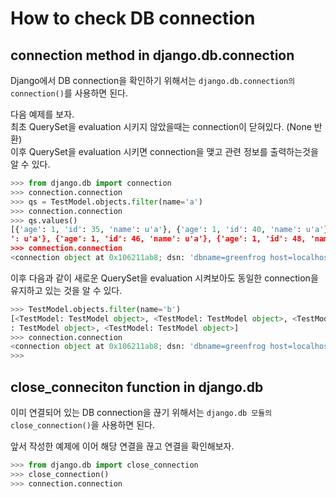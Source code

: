 # How to check DB connection

## connection method in django.db.connection

Django에서 DB connection을 확인하기 위해서는 `django.db.connection의 connection()`를 사용하면 된다.   

다음 예제를 보자.  
최초 QuerySet을 evaluation 시키지 않았을때는 connection이 닫혀있다. (None 반환)  
이후 QuerySet을 evaluation 시키면 connection을 맺고 관련 정보를 출력하는것을 알 수 있다. 

```python
>>> from django.db import connection
>>> connection.connection
>>> qs = TestModel.objects.filter(name='a')
>>> connection.connection
>>> qs.values()
[{'age': 1, 'id': 35, 'name': u'a'}, {'age': 1, 'id': 40, 'name': u'a'}, {'age': 1, 'id': 42, 'name': u'a'}, {'age': 1, 'id': 44, 'name
': u'a'}, {'age': 1, 'id': 46, 'name': u'a'}, {'age': 1, 'id': 48, 'name': u'a'}, {'age': 1, 'id': 50, 'name': u'a'}]
>>> connection.connection
<connection object at 0x106211ab8; dsn: 'dbname=greenfrog host=localhost user=postgres', closed: 0>
```

이후 다음과 같이 새로운 QuerySet을 evaluation 시켜보아도 동일한 connection을 유지하고 있는 것을 알 수 있다.   

```python
>>> TestModel.objects.filter(name='b')
[<TestModel: TestModel object>, <TestModel: TestModel object>, <TestModel: TestModel object>, <TestModel: TestModel object>, <TestModel
: TestModel object>, <TestModel: TestModel object>]
>>> connection.connection
<connection object at 0x106211ab8; dsn: 'dbname=greenfrog host=localhost user=postgres', closed: 0>
>>>
```

## close_conneciton function in django.db

이미 연결되어 있는 DB connection을 끊기 위해서는 `django.db 모듈의 close_connection()`을 사용하면 된다.  

앞서 작성한 예제에 이어 해당 연결을 끊고 연결을 확인해보자.

```python
>>> from django.db import close_connection
>>> close_connection()
>>> connection.connection
```
